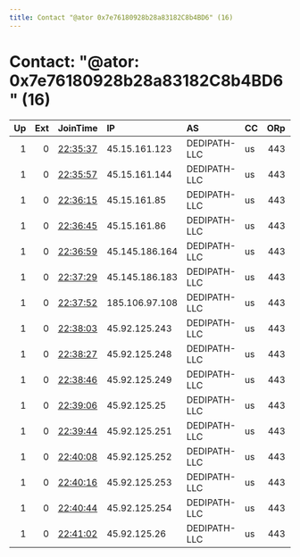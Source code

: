 ```yaml
---
title: Contact "@ator 0x7e76180928b28a83182C8b4BD6" (16)
---
```


# Contact: "@ator: 0x7e76180928b28a83182C8b4BD6" (16)

|   Up |   Ext | JoinTime                                                                                              | IP             | AS           | CC   |   ORp |   Dirp | OS    | Version   | Nickname   |   eFamMembers |
|-----:|------:|:------------------------------------------------------------------------------------------------------|:---------------|:-------------|:-----|------:|-------:|:------|:----------|:-----------|--------------:|
|    1 |     0 | [22:35:37](https://nusenu.github.io/OrNetStats/w/relay/0501F2F284FDACA24005F85BED65318D9C1243B1.html) | 45.15.161.123  | DEDIPATH-LLC | us   |   443 |      0 | Linux | 0.4.7.13  | debian     |            22 |
|    1 |     0 | [22:35:57](https://nusenu.github.io/OrNetStats/w/relay/A445A100EC83F03C4D919E9800AB9F833CEADDE2.html) | 45.15.161.144  | DEDIPATH-LLC | us   |   443 |      0 | Linux | 0.4.7.13  | debian     |            22 |
|    1 |     0 | [22:36:15](https://nusenu.github.io/OrNetStats/w/relay/04DEFF73B700EEA50104DF0394E5072E0604D352.html) | 45.15.161.85   | DEDIPATH-LLC | us   |   443 |      0 | Linux | 0.4.7.13  | debian     |            22 |
|    1 |     0 | [22:36:45](https://nusenu.github.io/OrNetStats/w/relay/359F72051B9DC8EEE1E0D7A85288AF3631BCF031.html) | 45.15.161.86   | DEDIPATH-LLC | us   |   443 |      0 | Linux | 0.4.7.13  | debian     |            22 |
|    1 |     0 | [22:36:59](https://nusenu.github.io/OrNetStats/w/relay/48B89740E4590C1CCCF2E7AA2C26E4520A0E601F.html) | 45.145.186.164 | DEDIPATH-LLC | us   |   443 |      0 | Linux | 0.4.7.13  | debian     |            22 |
|    1 |     0 | [22:37:29](https://nusenu.github.io/OrNetStats/w/relay/205D58DB7D6510A4167740EEB15F693A6C48EB4B.html) | 45.145.186.183 | DEDIPATH-LLC | us   |   443 |      0 | Linux | 0.4.7.13  | debian     |            22 |
|    1 |     0 | [22:37:52](https://nusenu.github.io/OrNetStats/w/relay/C45ADC657FA5C56C59896C78435D0C0DCF99FD36.html) | 185.106.97.108 | DEDIPATH-LLC | us   |   443 |      0 | Linux | 0.4.7.13  | debian     |            22 |
|    1 |     0 | [22:38:03](https://nusenu.github.io/OrNetStats/w/relay/32836A6AD54154001707C18C3D4FF286644E4A5A.html) | 45.92.125.243  | DEDIPATH-LLC | us   |   443 |      0 | Linux | 0.4.7.13  | debian     |            22 |
|    1 |     0 | [22:38:27](https://nusenu.github.io/OrNetStats/w/relay/591EB5C42010482A52A676FDCBD1F7919BBB7A11.html) | 45.92.125.248  | DEDIPATH-LLC | us   |   443 |      0 | Linux | 0.4.7.13  | debian     |            22 |
|    1 |     0 | [22:38:46](https://nusenu.github.io/OrNetStats/w/relay/DC81682FD95BFA3FE9F799B4E698A85CB446FD31.html) | 45.92.125.249  | DEDIPATH-LLC | us   |   443 |      0 | Linux | 0.4.7.13  | debian     |            22 |
|    1 |     0 | [22:39:06](https://nusenu.github.io/OrNetStats/w/relay/38BDB4D77CDD3A7C2E27E41DBDAB76371C4F60FB.html) | 45.92.125.25   | DEDIPATH-LLC | us   |   443 |      0 | Linux | 0.4.7.13  | debian     |            22 |
|    1 |     0 | [22:39:44](https://nusenu.github.io/OrNetStats/w/relay/268AA3D62B9711900AD75F69837CEA83883E1B71.html) | 45.92.125.251  | DEDIPATH-LLC | us   |   443 |      0 | Linux | 0.4.7.13  | debian     |            22 |
|    1 |     0 | [22:40:08](https://nusenu.github.io/OrNetStats/w/relay/5818D340629A3636829BD1C2AF3E8BFA3A001C19.html) | 45.92.125.252  | DEDIPATH-LLC | us   |   443 |      0 | Linux | 0.4.7.13  | debian     |            22 |
|    1 |     0 | [22:40:16](https://nusenu.github.io/OrNetStats/w/relay/C7CEBFD03503611629B5BE63BE51B1870F4A4103.html) | 45.92.125.253  | DEDIPATH-LLC | us   |   443 |      0 | Linux | 0.4.7.13  | debian     |            22 |
|    1 |     0 | [22:40:44](https://nusenu.github.io/OrNetStats/w/relay/9DCED079047396AA9E5C3BB1283DCBC43D462D94.html) | 45.92.125.254  | DEDIPATH-LLC | us   |   443 |      0 | Linux | 0.4.7.13  | debian     |            22 |
|    1 |     0 | [22:41:02](https://nusenu.github.io/OrNetStats/w/relay/148180193592D4B9546DF147FE93E11472A8E4B0.html) | 45.92.125.26   | DEDIPATH-LLC | us   |   443 |      0 | Linux | 0.4.7.13  | debian     |            22 |
